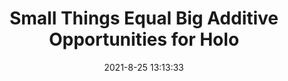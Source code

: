 ---
"title": "Small Things Equal Big Additive Opportunities for Holo"
"date": "2021-8-25 13:13:33"
"feed_name": "INDUSTRYWEEK"
"feed_website": "https://www.industryweek.com/"
"feed_rss": "https://www.industryweek.com/__rss/website-scheduled-content.xml?input=%7B%22sectionAlias%22%3A%22home%22%7D"
"link": "https://www.industryweek.com/technology-and-iiot/article/21173340/small-things-equal-big-additive-opportunities-for-holo"
"file": "_posts/2021-8-25-13-13-33_INDUSTRYWEEK_425115c1cbaef85f6530ae8b4bc6452b7541a500.md"
"accident": "0"
"drilling": "0"
"dead": "0"
"injured": "0"
---